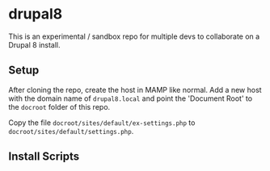 # drupal8

This is an experimental / sandbox repo for multiple devs to collaborate on a Drupal 8 install.

## Setup
After cloning the repo, create the host in MAMP like normal. 
Add a new host with the domain name of `drupal8.local` and point the 'Document Root' to the `docroot` folder of this repo.

Copy the file `docroot/sites/default/ex-settings.php` to `docroot/sites/default/settings.php`.


## Install Scripts


